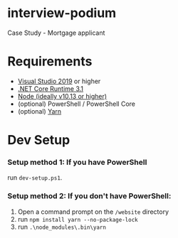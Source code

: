 # interview-podium
Case Study - Mortgage applicant


# Requirements

* [Visual Studio 2019](https://visualstudio.microsoft.com/downloads/) or higher
* [.NET Core Runtime 3.1](https://dotnet.microsoft.com/download/dotnet-core/3.1)
* [Node (ideally v10.13 or higher)](https://nodejs.org/en/download/)
* (optional) PowerShell / PowerShell Core
* (optional) [Yarn](https://yarnpkg.com)

# Dev Setup

### Setup method 1: If you have PowerShell
run `dev-setup.ps1`.

### Setup method 2: If you don't have PowerShell:

1. Open a command prompt on the `/website` directory
2. run `npm install yarn --no-package-lock`
3. run `.\node_modules\.bin\yarn`